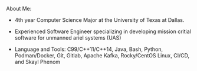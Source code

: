 
About Me: 

- 4th year Computer Science Major at the University of Texas at Dallas.

- Experienced Software Engineer specializing in developing mission critial software for unmanned ariel systems (UAS)

- Language and Tools: C99/C++11/C++14, Java, Bash, Python, Podman/Docker, Git, Gitlab, Apache Kafka, Rocky/CentOS Linux, CI/CD, and Skayl Phenom

